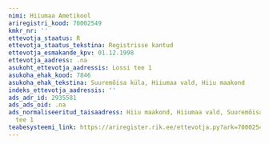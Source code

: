 ```yaml
---
nimi: Hiiumaa Ametikool
ariregistri_kood: 70002549
kmkr_nr: ''
ettevotja_staatus: R
ettevotja_staatus_tekstina: Registrisse kantud
ettevotja_esmakande_kpv: 01.12.1998
ettevotja_aadress: .na
asukoht_ettevotja_aadressis: Lossi tee 1
asukoha_ehak_kood: 7846
asukoha_ehak_tekstina: Suuremõisa küla, Hiiumaa vald, Hiiu maakond
indeks_ettevotja_aadressis: ''
ads_adr_id: 2935581
ads_ads_oid: .na
ads_normaliseeritud_taisaadress: Hiiu maakond, Hiiumaa vald, Suuremõisa küla, Lossi
  tee 1
teabesysteemi_link: https://ariregister.rik.ee/ettevotja.py?ark=70002549&ref=rekvisiidid
---
```

